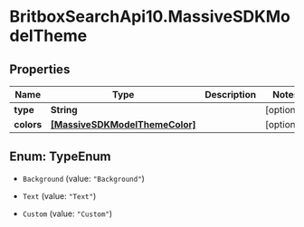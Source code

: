 # BritboxSearchApi10.MassiveSDKModelTheme

## Properties
Name | Type | Description | Notes
------------ | ------------- | ------------- | -------------
**type** | **String** |  | [optional] 
**colors** | [**[MassiveSDKModelThemeColor]**](MassiveSDKModelThemeColor.md) |  | [optional] 


<a name="TypeEnum"></a>
## Enum: TypeEnum


* `Background` (value: `"Background"`)

* `Text` (value: `"Text"`)

* `Custom` (value: `"Custom"`)




